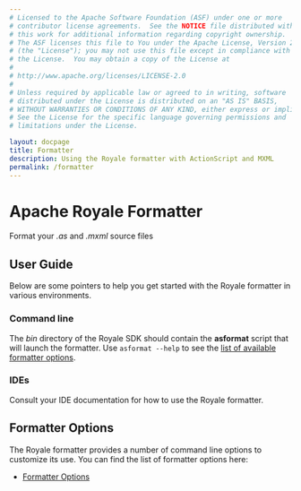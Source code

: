 ```yaml
---
# Licensed to the Apache Software Foundation (ASF) under one or more
# contributor license agreements.  See the NOTICE file distributed with
# this work for additional information regarding copyright ownership.
# The ASF licenses this file to You under the Apache License, Version 2.0
# (the "License"); you may not use this file except in compliance with
# the License.  You may obtain a copy of the License at
# 
# http://www.apache.org/licenses/LICENSE-2.0
# 
# Unless required by applicable law or agreed to in writing, software
# distributed under the License is distributed on an "AS IS" BASIS,
# WITHOUT WARRANTIES OR CONDITIONS OF ANY KIND, either express or implied.
# See the License for the specific language governing permissions and
# limitations under the License.

layout: docpage
title: Formatter
description: Using the Royale formatter with ActionScript and MXML
permalink: /formatter
---
```


# Apache Royale Formatter

Format your _.as_ and _.mxml_ source files

## User Guide

Below are some pointers to help you get started with the Royale formatter in various environments.

### Command line

The _bin_ directory of the Royale SDK should contain the **asformat** script that will launch the formatter. Use `asformat --help` to see the [list of available formatter options](formatter/formatter-options).

### IDEs

Consult your IDE documentation for how to use the Royale formatter.

## Formatter Options

The Royale formatter provides a number of command line options to customize its use. You can find the list of formatter options here:

- [Formatter Options](formatter/formatter-options)
